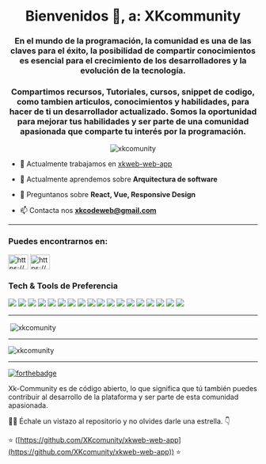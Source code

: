<h1 align="center">Bienvenidos 👋, a: XKcommunity</h1>

<h3 align="center">En el mundo de la programación, la comunidad es una de las claves para el éxito,
la posibilidad de compartir conocimientos  es esencial para el crecimiento de los desarrolladores y la evolución de la tecnología. </h3>

<h3 align="center">Compartimos recursos, Tutoriales, cursos, snippet de codigo, como tambien articulos,  conocimientos y habilidades, para hacer de ti un desarrollador actualizado. Somos la oportunidad para mejorar tus habilidades y ser parte de una comunidad apasionada que comparte tu interés por la programación. </h3>


<p align="center"> <img src="https://komarev.com/ghpvc/?username=xkcomunity&label=Profile%20views&color=0e75b6&style=flat" alt="xkcomunity" /> </p>

- 🔭 Actualmente trabajamos en [xkweb-web-app](https://github.com/XKcomunity/xkweb-web-app)

- 🌱 Actualmente aprendemos sobre **Arquitectura de software**

- 💬 Preguntanos sobre **React, Vue, Responsive Design**

- 📫 Contacta nos **xkcodeweb@gmail.com**

---

<h3 align="left">Puedes encontrarnos en:</h3>
<p align="left">
<a href="https://instagram.com/https://www.instagram.com/xkweb/" target="blank"><img align="center" src="https://raw.githubusercontent.com/rahuldkjain/github-profile-readme-generator/master/src/images/icons/Social/instagram.svg" alt="https://www.instagram.com/xkweb/" height="30" width="40" /></a>
<a href="https://www.youtube.com/c/https://www.youtube.com/c/xkweb/videos" target="blank"><img align="center" src="https://raw.githubusercontent.com/rahuldkjain/github-profile-readme-generator/master/src/images/icons/Social/youtube.svg" alt="https://www.youtube.com/c/xkweb/videos" height="30" width="40" /></a>
</p>

### Tech & Tools de Preferencia

<img src = "https://img.shields.io/badge/-HTML5-E34F26?style=flat&logo=html5&logoColor=white"> <img src = "https://img.shields.io/badge/-CSS3-1572B6?style=flat&logo=css3&logoColor=white">
<img src="https://img.shields.io/badge/-Bootstrap-563D7C?style=flat&logo=bootstrap&logoColor=white">
<img src="https://img.shields.io/badge/-JavaScript-eed718?style=flat&logo=javascript&logoColor=ffffff">
<img src="https://img.shields.io/badge/-Sass-cc6699?style=flat&logo=sass&logoColor=ffffff">
<img src="https://img.shields.io/badge/-React-000000?style=flat&logo=react&logoColor=00c8ff">
<img src="https://img.shields.io/badge/-MongoDB-4DB33D?style=flat&logo=mongodb&logoColor=FFFFFF">
<img src="https://img.shields.io/badge/-GraphQL-e535ab?style=flat&logo=graphql&logoColor=FFFFFF">
<img src="https://img.shields.io/badge/-Express.js-787878?style=flat">
<img src="https://img.shields.io/badge/-Node.js-3C873A?style=flat&logo=Node.js&logoColor=white">
<img src="https://img.shields.io/badge/-Firebase-FFA611?style=flat&logo=firebase&logoColor=FFFFFF">
<img src="http://img.shields.io/badge/-Google%20Cloud%20Platform-4285F4?style=flat&logo=google%20cloud&logoColor=white">
<img src="https://img.shields.io/badge/-Progressive Web Apps-5A0FC8?style=flat">
<img src="http://img.shields.io/badge/-Git-F1502F?style=flat&logo=git&logoColor=FFFFFF">
<img src="http://img.shields.io/badge/-Github-000000?style=flat&logo=github&logoColor=FFFFFF">
<img src="http://img.shields.io/badge/-VS%20Code-007ACC?style=flat&logo=visual%20studio%20code&logoColor=white">
<img src="http://img.shields.io/badge/-Heroku-430098?style=flat&logo=heroku&logoColor=white">
<img src="http://img.shields.io/badge/-Vercel-black?style=flat&logo=vercel&logoColor=white">

---


<p>&nbsp;<img align="center" src="https://github-readme-stats.vercel.app/api?username=xkcomunity&show_icons=true&locale=en" alt="xkcomunity" /></p>


---

<p><img align="center" src="https://github-readme-streak-stats.herokuapp.com/?user=xkcomunity&" alt="xkcomunity" /></p>

---


[![forthebadge](https://forthebadge.com/images/badges/built-with-love.svg)]([https://forthebadge.com](https://github.com/XKcomunity))

<p>Xk-Community es de código abierto, lo que significa que tú también puedes contribuir al desarrollo de la plataforma y ser parte de esta comunidad apasionada.  </p>
  
<p>👨‍💻 Échale un vistazo al repositorio y no olvides darle una estrella. 👇</p>

:star: ([https://github.com/XKcomunity/xkweb-web-app](https://github.com/XKcomunity/xkweb-web-app)) :star:
